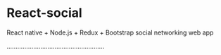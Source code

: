# React-social
React native + Node.js + Redux + Bootstrap social networking web app

.......................................................

